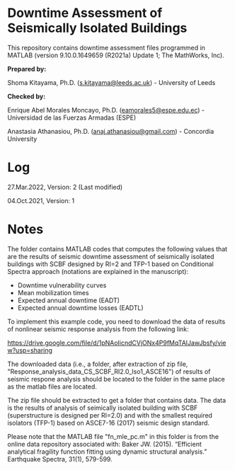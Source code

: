 # Downtime Assessment of Seismically Isolated Buildings

This repository contains downtime assessment files programmed in MATLAB (version 9.10.0.1649659 (R2021a) Update 1; The MathWorks, Inc).

<b>Prepared by:</b>

Shoma Kitayama, Ph.D. (s.kitayama@leeds.ac.uk) - University of Leeds

<b>Checked by:</b>

Enrique Abel Morales Moncayo, Ph.D. (eamorales5@espe.edu.ec) - Universidad de las Fuerzas Armadas (ESPE)

Anastasia Athanasiou, Ph.D. (anaj.athanasiou@gmail.com) - Concordia University

# Log

27.Mar.2022, Version: 2 (Last modified)

04.Oct.2021, Version: 1

# Notes

The folder contains MATLAB codes that computes the following values that are the results of seismic downtime assessment of seismically isolated buildings with SCBF designed by RI=2 and TFP-1 based on Conditional Spectra approach (notations are explained in the manuscript):

- Downtime vulnerability curves
- Mean mobilization times
- Expected annual downtime (EADT)
- Expected annual downtime losses (EADTL)
 
To implement this example code, you need to download the data of results of nonlinear seismic response analysis from the following link:

https://drive.google.com/file/d/1pNAoIicndCVjONx4P9fMqTAlJawJbsfy/view?usp=sharing

The downloaded data (i.e., a folder, after extraction of zip file, "Response_analysis_data_CS_SCBF_RI2.0_Iso1_ASCE16") of results of seismic respone analysis should be located to the folder in the same place as the matlab files are located.

The zip file should be extracted to get a folder that contains data. The data is the results of analysis of seimically isolated building with SCBF (superstructure is designed per RI=2.0) and with the smallest required isolators (TFP-1) based on ASCE7-16 (2017) seismic design standard.

Please note that the MATLAB file "fn_mle_pc.m" in this folder is from the online data repository associated with: Baker JW. (2015). “Efficient analytical fragility function fitting using dynamic structural analysis.” Earthquake Spectra, 31(1), 579-599.
